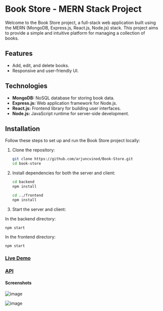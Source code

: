 # Book Store - MERN Stack Project

Welcome to the Book Store project, a full-stack web application built using the MERN (MongoDB, Express.js, React.js, Node.js) stack. This project aims to provide a simple and intuitive platform for managing a collection of books.

## Features

- Add, edit, and delete books.
- Responsive and user-friendly UI.

## Technologies

- **MongoDB:** NoSQL database for storing book data.
- **Express.js:** Web application framework for Node.js.
- **React.js:** Frontend library for building user interfaces.
- **Node.js:** JavaScript runtime for server-side development.

## Installation

Follow these steps to set up and run the Book Store project locally:

1. Clone the repository:

   ```bash
   git clone https://github.com/arjuncvinod/Book-Store.git
   cd book-store
   ```
2. Install dependencies for both the server and client:
   
   ```bash
   cd backend
   npm install

   cd ../frontend
   npm install

3. Start the server and client:

  In the backend directory:

    npm start

  In the frontend directory:

    npm start
  

### [Live Demo ](https://bookstore-acv.netlify.app)
### [API](https://bookstore-api-ou69.onrender.com)

#### Screenshots
![image](https://github.com/arjuncvinod/Book-Store/assets/68469520/fc409707-0503-4afd-a6c2-6acbb12fb5a8)

![image](https://github.com/arjuncvinod/Book-Store/assets/68469520/ca4cff46-811e-4814-b7ec-d244b67d1f9d)
